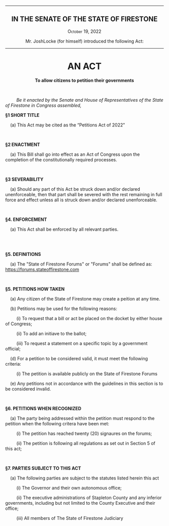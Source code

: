 <div align="center">

---

<h2><b>IN THE SENATE OF THE STATE OF FIRESTONE</b></h2>

<p>O<small>ctober</small> 19, 2022</p>

Mr. JoshLocke (for himself) introduced the following Act:

---

<h1><b>AN ACT</b></h1>

**To allow citizens to petition their governments**

</div>

<br/>

&nbsp;&nbsp;&nbsp;&nbsp;&nbsp;&nbsp;&nbsp;&nbsp; _Be it enacted by the Senate and House of Representatives of the State of Firestone in Congress assembled,_

**§1 SHORT TITLE**

&nbsp;&nbsp;&nbsp; (a) This Act may be cited as the “Petitions Act of 2022" 

<br/>

**§2 ENACTMENT**

&nbsp;&nbsp;&nbsp; (a) This Bill shall go into effect as an Act of Congress upon the completion of the constitutionally required processes.

<br/>

**§3 SEVERABILITY**

&nbsp;&nbsp;&nbsp; (a) Should any part of this Act be struck down and/or declared unenforceable, then that part shall be severed with the rest remaining in full force and effect unless all is struck down and/or declared unenforceable.


<br/>

**§4. ENFORCEMENT**

&nbsp;&nbsp;&nbsp; (a) This Act shall be enforced by all relevant parties.


<br/>

<br/>


**§5. DEFINITIONS**

&nbsp;&nbsp;&nbsp; (a) The "State of Firestone Forums" or "Forums" shall be defined as: https://forums.stateoffirestone.com


<br/>

**§5. PETITIONS HOW TAKEN**

&nbsp;&nbsp;&nbsp; (a) Any citizen of the State of Firestone may create a peition at any time.

&nbsp;&nbsp;&nbsp; (b) Petitions may be used for the following reasons:

&nbsp;&nbsp;&nbsp;&nbsp;&nbsp;&nbsp;&nbsp;&nbsp;&nbsp;(i) To request that a bill or act be placed on the docket by either house of Congress;

&nbsp;&nbsp;&nbsp;&nbsp;&nbsp;&nbsp;&nbsp;&nbsp;&nbsp;(ii) To add an initiave to the ballot;

&nbsp;&nbsp;&nbsp;&nbsp;&nbsp;&nbsp;&nbsp;&nbsp;&nbsp;(iii) To request a statement on a specific topic by a government official;

&nbsp;&nbsp;&nbsp; (d) For a petition to be considered valid, it must meet the following criteria:

&nbsp;&nbsp;&nbsp;&nbsp;&nbsp;&nbsp;&nbsp;&nbsp;&nbsp;(i) The petition is available publicly on the State of Firestone Forums

&nbsp;&nbsp;&nbsp; (e) Any petitions not in accordance with the guidelines in this section is to be considered invalid.

<br/>

**§6. PETITIONS WHEN RECOGNIZED**

&nbsp;&nbsp;&nbsp; (a) The party being addressed within the petition must respond to the petition when the following critera have been met:

&nbsp;&nbsp;&nbsp;&nbsp;&nbsp;&nbsp;&nbsp;&nbsp;&nbsp;(i) The petition has reached twenty (20) signaures on the forums; 

&nbsp;&nbsp;&nbsp;&nbsp;&nbsp;&nbsp;&nbsp;&nbsp;&nbsp;(ii) The petition is following all regulations as set out in Section 5 of this act; 

<br/>

**§7. PARTIES SUBJECT TO THIS ACT** 

&nbsp;&nbsp;&nbsp; (a) The following parties are subject to the statutes listed herein this act

&nbsp;&nbsp;&nbsp;&nbsp;&nbsp;&nbsp;&nbsp;&nbsp;&nbsp;(i) The Governor and their own autonomous office;

&nbsp;&nbsp;&nbsp;&nbsp;&nbsp;&nbsp;&nbsp;&nbsp;&nbsp;(ii) The executive administrations of Stapleton County and any inferior governments, including but not limited to the County Executive and their office;

&nbsp;&nbsp;&nbsp;&nbsp;&nbsp;&nbsp;&nbsp;&nbsp;&nbsp;(iii) All members of The State of Firestone Judiciary 


<br/>    
